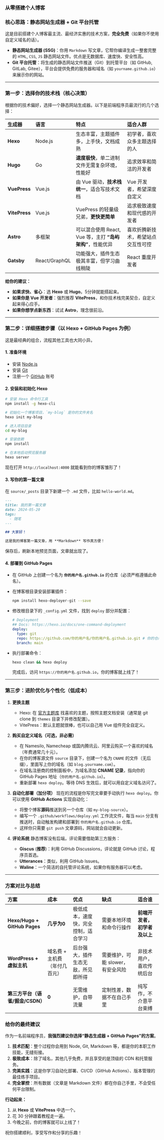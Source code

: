 ### 从零搭建个人博客

### 核心思路：静态网站生成器 + Git 平台托管

这是目前搭建个人博客最主流、最经济实惠的技术方案，**完全免费**（如果你不使用自定义域名的话）。

*   **静态网站生成器 (SSG)**：你用 `Markdown` 写文章，它帮你编译生成一整套完整的 `HTML`, `CSS`, `JS` 静态网站文件。优点是无数据库、速度快、安全性高。
*   **Git 平台托管**：将生成的静态网站文件推送（Git）到托管平台（如 GitHub, GitLab, Gitee），平台会提供免费的服务器和域名（如 `yourname.github.io`）来展示你的网站。

---

### 第一步：选择你的技术栈（核心决策）

根据你的技术偏好，选择一个静态网站生成器。以下是前端程序员最流行的几个选择：

| 生成器 | 语言 | 特点 | 适合人群 |
| :--- | :--- | :--- | :--- |
| **Hexo** | Node.js | 生态丰富，主题插件多，上手快，文档成熟 | 初学者，喜欢众多主题选择的人 |
| **Hugo** | Go | **速度极快**，单二进制文件无需复杂环境，性能好 | 追求效率和简洁的开发者 |
| **VuePress** | Vue.js | 由 Vue 驱动，**技术栈统一**，适合写技术文档 | Vue 开发者，希望深度自定义 |
| **VitePress** | Vue.js | VuePress 的轻量级兄弟，**更快更简单** | 追求极致速度和现代感的开发者 |
| **Astro** | 多框架 | 可以混合使用 React, Vue 等，主打 **“岛屿架构”**，性能优异 | 喜欢折腾新技术，希望站点交互性可控 |
| **Gatsby** | React/GraphQL | 功能强大，插件生态极其丰富，但学习曲线稍陡 | React 重度开发者 |

**给你的建议：**
*   **如果求快、省心**：选 **Hexo** 或 **Hugo**。5分钟就能搭起来。
*   **如果你是 Vue 开发者**：强烈推荐 **VitePress**，和你技术栈完美契合，自定义起来得心应手。
*   **如果你想学点新东西**：试试 **Astro**，理念很前沿。

---

### 第二步：详细搭建步骤（以 Hexo + GitHub Pages 为例）

这是最经典的组合，流程其他工具也大同小异。

#### 1. 准备环境
*   安装 [Node.js](https://nodejs.org/)
*   安装 [Git](https://git-scm.com/)
*   注册一个 [GitHub](https://github.com/) 账号

#### 2. 安装和初始化 Hexo
```bash
# 安装 Hexo 命令行工具
npm install -g hexo-cli

# 初始化一个博客项目，`my-blog` 是你的文件夹名
hexo init my-blog

# 进入项目目录
cd my-blog

# 安装依赖
npm install

# 在本地启动预览服务器
hexo server
```
现在打开 `http://localhost:4000` 就能看到你的博客雏形了！

#### 3. 写你的第一篇文章
在 `source/_posts` 目录下新建一个 `.md` 文件，比如 `hello-world.md`。

```markdown
---
title: 我的第一篇文章
date: 2024-05-20
tags:
  - 随笔
---

## 大家好！

这是我的博客第一篇文章，用 **Markdown** 写作真方便！
```
保存后，刷新本地预览页面，文章就出现了。

#### 4. 部署到 GitHub Pages
*   在 GitHub 上创建一个名为 **`你的用户名.github.io`** 的仓库（必须严格遵循此命名）。
*   在博客根目录安装部署插件：
    ```bash
    npm install hexo-deployer-git --save
    ```
*   修改根目录下的 `_config.yml` 文件，找到 `deploy` 部分并配置：

    ```yaml
    # Deployment
    ## Docs: https://hexo.io/docs/one-command-deployment
    deploy:
      type: git
      repo: https://github.com/你的用户名/你的用户名.github.io.git # 你的仓库地址
      branch: main
    ```

*   执行部署命令：
    ```bash
    hexo clean && hexo deploy
    ```
    完成后，访问 `https://你的用户名.github.io`，你的博客就上线了！

---

### 第三步：进阶优化与个性化（低成本）

1.  **更换主题**
    *   Hexo: 在 [官方主题库](https://hexo.io/themes/) 找喜欢的主题，按照主题文档安装（通常是 git clone 到 `themes` 目录下并修改配置）。
    *   VitePress：默认主题就很棒，也可以自己用 Vue 组件完全自定义。

2.  **购买自定义域名（可选，非必需）**
    *   在 Namesilo, Namecheap 或国内腾讯云、阿里云购买一个喜欢的域名（年费通常几十元）。
    *   在你的博客源文件 `source` 目录下，创建一个名为 `CNAME` 的文件（无后缀），里面写上你的域名（如 `blog.yourname.com`）。
    *   在域名注册商的控制面板中，为域名添加 **CNAME 记录**，指向你的 GitHub Pages 地址（`你的用户名.github.io`）。
    *   重新部署 `hexo deploy`。等待 DNS 生效后，就可以用自定义域名访问了。

3.  **自动化部署（加分项）**
    现在的流程是你写完文章要手动执行 `hexo deploy`。你可以使用 **GitHub Actions** 实现自动化：
    *   将整个博客**源码**推送到另一个仓库（如 `my-blog-source`）。
    *   编写一个 `.github/workflows/deploy.yml` 工作流文件，每当 `main` 分支有推送时，自动触发构建和部署到 `你的用户名.github.io` 仓库。
    *   这样你只需要 `git push` 文章源码，网站就会自动更新。

4.  **评论系统**
    静态博客没有后端，评论需要借助第三方服务：
    *   **Giscus** (**推荐**)：利用 GitHub Discussions，评论就是 GitHub 讨论，程序员首选。
    *   **Utterances**：类似，利用 GitHub Issues。
    *   **Waline**：一个简洁的自托管评论系统，如果你有服务器可以考虑。

---

### 方案对比与总结

| 方案 | 成本 | 优点 | 缺点 | 适合谁 |
| :--- | :--- | :--- | :--- | :--- |
| **Hexo/Hugo + GitHub Pages** | **几乎为0** | 极低成本，速度快，完全控制，适合学习 | 需要本地环境和命令行操作 | **前端开发者，初学者及以上** |
| **WordPress + 虚拟主机** | 域名费 + 主机费（年付几百元） | 后台强大，插件生态无敌，所见即所得 | 需要维护，可能 slower，有安全风险 | 非技术用户，喜欢传统后台 |
| **第三方平台（语雀/掘金/CSDN）** | **0** | 无需维护，自带流量 | 定制性差，数据不在自己手里 | 纯写作，不介意平台束缚 |

### 给你的最终建议

作为一名前端程序员，**我强烈建议你选择“静态生成器 + GitHub Pages”的方案**。

1.  **技术匹配**：整个过程你会用到 Node, Git, Markdown 等，都是你的本职工作技能，无缝衔接。
2.  **极致成本**：除了域名，其他几乎免费，并且享受的是顶级的 CDN 和托管服务。
3.  **完美实践**：这是你学习自动化部署、CI/CD（GitHub Actions）、版本管理的最佳练手项目。
4.  **完全掌控**：所有数据（文章是 Markdown 文件）都在你自己手里，不会受任何平台限制。

**行动起来：**
1.  从 **Hexo** 或 **VitePress** 中选一个。
2.  花 30 分钟跟着教程走一遍。
3.  今晚之前，你的博客就可以上线了！

祝你搭建顺利，享受写作和分享的乐趣！